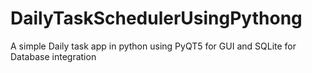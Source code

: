 # DailyTaskSchedulerUsingPythong
A simple Daily task app in python using PyQT5 for GUI and SQLite for Database integration
